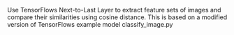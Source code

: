 Use TensorFlows Next-to-Last Layer to extract feature sets of images and compare their similarities using cosine distance.
This is based on a modified version of TensorFlows example model classify_image.py



